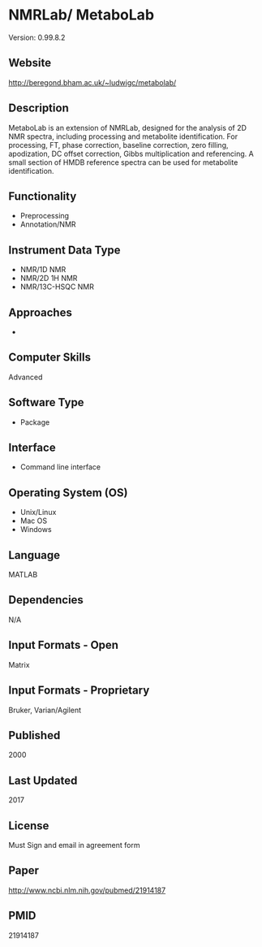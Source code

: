 # NMRLab/ MetaboLab
Version: 0.99.8.2

## Website
http://beregond.bham.ac.uk/~ludwigc/metabolab/

## Description
MetaboLab is an extension of NMRLab, designed for the analysis of 2D NMR spectra, including processing and metabolite identification. For processing, FT, phase correction, baseline correction, zero filling, apodization, DC offset correction, Gibbs multiplication and referencing. A small section of HMDB reference spectra can be used for metabolite identification.  

## Functionality
- Preprocessing
- Annotation/NMR

## Instrument Data Type
- NMR/1D NMR
- NMR/2D 1H NMR
- NMR/13C-HSQC NMR

## Approaches
-

## Computer Skills
Advanced

## Software Type
- Package

## Interface
- Command line interface

## Operating System (OS)
- Unix/Linux
- Mac OS
- Windows

## Language
MATLAB

## Dependencies
N/A

## Input Formats - Open
Matrix

## Input Formats - Proprietary
Bruker, Varian/Agilent

## Published
2000

## Last Updated
2017

## License
Must Sign and email in agreement form

## Paper
http://www.ncbi.nlm.nih.gov/pubmed/21914187

## PMID
21914187
